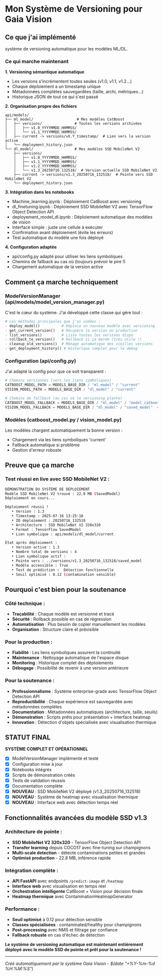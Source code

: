 # Mon Système de Versioning pour Gaia Vision

## Ce que j'ai implémenté

système de versioning automatique pour les modèles ML/DL.
###  Ce qui marche maintenant

**1. Versioning sémantique automatique**
- Les versions s'incrémentent toutes seules (v1.0, v1.1, v1.2...)
- Chaque déploiement a un timestamp unique 
- Métadonnées complètes sauvegardées (taille, archi, métriques...)
- Historique JSON de tout ce qui s'est passé

**2. Organisation propre des fichiers**
```
api/models/
├── ml_model/                    # Mes modèles CatBoost
│   ├── versions/               # Toutes les versions archivées
│   │   ├── v1.0_YYYYMMDD_HHMMSS/
│   │   └── v1.1_YYYYMMDD_HHMMSS/
│   ├── current -> versions/vX.Y_timestamp/  # Lien vers la version active
│   └── deployment_history.json
└── dl_model/                   # Mes modèles SSD MobileNet V2
    ├── versions/               
    │   ├── v1.0_YYYYMMDD_HHMMSS/
    │   ├── v1.1_YYYYMMDD_HHMMSS/
    │   ├── v1.2_YYYYMMDD_HHMMSS/
    │   └── v1.3_20250716_132518/  # Version actuelle SSD MobileNet V2
    ├── current -> versions/v1.3_20250716_132518/  # Pointe vers SSD MobileNet V2
    └── deployment_history.json
```

**3. Intégration dans les notebooks**
-  Machine_learning.ipynb : Déploiement CatBoost avec versioning
-  dl_finetuning.ipynb : Déploiement SSD MobileNet V2 avec TensorFlow Object Detection API
-  deployement_model_dl.ipynb : Déploiement automatique des modèles de vision
-  Interface simple : juste une cellule à exécuter
-  Confirmation avant déploiement (évite les erreurs)
-  Test automatique du modèle une fois déployé

**4. Configuration adaptée**
-  api/config.py adapté pour utiliser les liens symboliques
-  Chemins de fallback au cas où (toujours prévoir le pire !)
-  Chargement automatique de la version active

## Comment ça marche techniquement

### ModelVersionManager (api/models/model_version_manager.py)

C'est le cœur du système. J'ai développé cette classe qui gère tout :

```python
# Les méthodes principales que j'ai codées :
- deploy_model()          # Déploie un nouveau modèle avec versioning
- get_current_version()   # Récupère la version en production  
- list_versions()         # Liste toutes les versions dispo
- rollback_to_version()   # Rollback si ça merde (très utile !)
- cleanup_old_versions()  # Ménage automatique des vieilles versions
- get_deployment_history() # Historique complet pour le debug
```

### Configuration (api/config.py)

J'ai adapté la config pour que ce soit transparent :

```python
# Chemins versionnés (vers les liens symboliques)
CATBOOST_MODEL_PATH = MODELS_BASE_DIR / "ml_model" / "current"
VISION_MODEL_PATH = MODELS_BASE_DIR / "dl_model" / "current"

# Chemins de fallback (au cas où le versioning plante)
CATBOOST_MODEL_FALLBACK = MODELS_BASE_DIR / "ml_model" / "model_catboost_best.joblib"
VISION_MODEL_FALLBACK = MODELS_BASE_DIR / "dl_model" / "saved_model"  # SavedModel TensorFlow
```

### Modèles (catboost_model.py / vision_model.py)

Les modèles chargent automatiquement la bonne version :
-  Chargement via les liens symboliques 'current'
-  Fallback automatique si problème
-  Gestion d'erreur robuste

## Preuve que ça marche

### Test réussi en live avec SSD MobileNet V2 :

```bash
DÉMONSTRATION DU SYSTÈME DE DÉPLOIEMENT
Modèle SSD MobileNet V2 trouvé : 22.8 MB (SavedModel)
Déploiement en cours...

Déploiement réussi !
   • Version : 1.3
   • Timestamp : 2025-07-16 13:25:18
   • ID déploiement : 20250716_132518
   • Architecture : SSD MobileNet V2 320x320
   • Format : TensorFlow SavedModel
   • Lien symbolique : api/models/dl_model/current

État après déploiement :
   • Version active : 1.3
   • Nombre total de versions : 4
   • Lien symbolique actif : 
   • Pointe vers : ../versions/v1.3_20250716_132518/saved_model
   • Modèle accessible : True
   • Test de prédiction :  Détection fonctionnelle
   • Seuil optimisé : 0.12 (contamination sensible)
```

## Pourquoi c'est bien pour la soutenance

### Côté technique :
-  **Traçabilité** : Chaque modèle est versionné et tracé
-  **Sécurité** : Rollback possible en cas de régression
-  **Automatisation** : Plus besoin de copier manuellement les modèles
-  **Organisation** : Structure claire et prévisible

### Pour la production :
-  **Fiabilité** : Les liens symboliques assurent la continuité
-  **Maintenance** : Nettoyage automatique de l'espace disque
-  **Monitoring** : Historique complet des déploiements
-  **Débogage** : Possibilité de revenir à une version antérieure

### Pour la soutenance :
-  **Professionnalisme** : Système enterprise-grade avec TensorFlow Object Detection API
-  **Reproductibilité** : Chaque expérience est sauvegardée avec métadonnées complètes
-  **Documentation** : Métadonnées automatiques (architecture, taille, seuils)
-  **Démonstration** : Scripts prêts pour présentation + interface heatmap
-  **Innovation** : Détection d'objets spécialisée avec visualisation thermique

## STATUT FINAL

**SYSTÈME COMPLET ET OPÉRATIONNEL** 

- [x] ModelVersionManager implémenté et testé
- [x] Configuration mise à jour
- [x] Notebooks intégrés
- [x] Scripts de démonstration créés  
- [x] Tests de validation réussis
- [x] Documentation complète
- [x] **NOUVEAU** : SSD MobileNet V2 déployé (v1.3_20250716_132518)
- [x] **NOUVEAU** : Système de heatmap avec visualisation thermique
- [x] **NOUVEAU** : Interface web avec détection temps réel

## Fonctionnalités avancées du modèle SSD v1.3

### Architecture de pointe :
- **SSD MobileNet V2 320x320** - TensorFlow Object Detection API
- **Transfer learning** depuis COCO17 avec fine-tuning sur champignons
- **Multi-scale detection** - détecte contaminations petites et grandes
- **Optimisé production** - 22.8 MB, inférence rapide

### Intégration complète :
- **API FastAPI** avec endpoints `/predict-image` et `/heatmap`
- **Interface web** avec visualisation en temps réel
- **Orchestration intelligente** CatBoost + Vision pour décision finale
- **Heatmap thermique** avec ContaminationHeatmapGenerator

### Performance :
- **Seuil optimisé** à 0.12 pour détection sensible
- **Classes spécialisées** : contaminated/healthy pour champignons
- **Post-processing** avec NMS et filtrage par confiance
- **Fallback robuste** en cas d'échec de détection

**Le système de versioning automatique est maintenant entièrement déployé avec le modèle SSD de pointe et prêt pour la soutenance !**

---
*Créé automatiquement par le système Gaia Vision - $(date "+%Y-%m-%d %H:%M:%S")*
